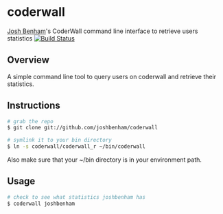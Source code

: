 coderwall
==========

[Josh Benham](http://joshbenham.net)'s CoderWall command line interface to retrieve users statistics
[![Build Status](https://secure.travis-ci.org/joshbenham/coderwall.png?branch=master)](http://travis-ci.org/joshbenham/coderwall)

Overview
--------

A simple command line tool to query users on coderwall and retrieve their statistics.

Instructions
------------
```sh
# grab the repo
$ git clone git://github.com/joshbenham/coderwall

# symlink it to your bin directory
$ ln -s coderwall/coderwall_r ~/bin/coderwall
```

Also make sure that your ~/bin directory is in your environment path.

Usage
-------

```sh
# check to see what statistics joshbenham has
$ coderwall joshbenham
```
